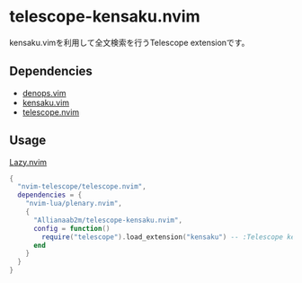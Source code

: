 # telescope-kensaku.nvim

kensaku.vimを利用して全文検索を行うTelescope extensionです。

## Dependencies

- [denops.vim](https://github.com/vim-denops/denops.vim)
- [kensaku.vim](https://github.com/lambdalisue/kensaku.vim)
- [telescope.nvim](https://github.com/nvim-telescope/telescope.nvim)

## Usage

[Lazy.nvim](https://github.com/folke/lazy.nvim)

```lua
{
  "nvim-telescope/telescope.nvim",
  dependencies = {
    "nvim-lua/plenary.nvim",
    {
      "Allianaab2m/telescope-kensaku.nvim",
      config = function()
        require("telescope").load_extension("kensaku") -- :Telescope kensaku
      end
    }
  }
}
```


